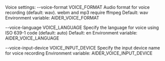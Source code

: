 Voice settings:
--voice-format VOICE_FORMAT
Audio format for voice recording (default: wav). webm and mp3 require ffmpeg
Default: wav
Environment variable: AIDER_VOICE_FORMAT

--voice-language VOICE_LANGUAGE
Specify the language for voice using ISO 639-1 code (default: auto)
Default: en
Environment variable: AIDER_VOICE_LANGUAGE

--voice-input-device VOICE_INPUT_DEVICE
Specify the input device name for voice recording
Environment variable: AIDER_VOICE_INPUT_DEVICE
